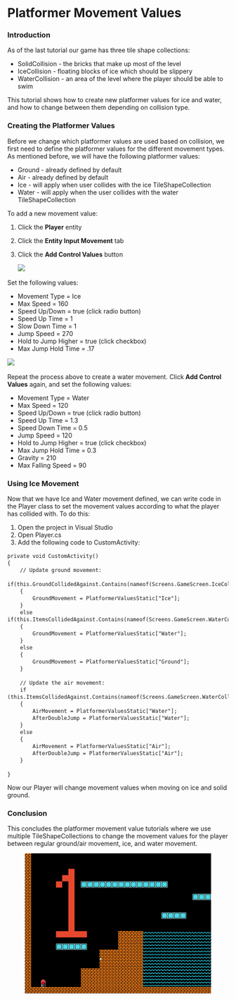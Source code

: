 # Platformer Movement Values

### Introduction

As of the last tutorial our game has three tile shape collections:

* SolidCollision - the bricks that make up most of the level
* IceCollision - floating blocks of ice which should be slippery
* WaterCollision - an area of the level where the player should be able to swim

This tutorial shows how to create new platformer values for ice and water, and how to change between them depending on collision type.

### Creating the Platformer Values

Before we change which platformer values are used based on collision, we first need to define the platformer values for the different movement types. As mentioned before, we will have the following platformer values:

* Ground - already defined by default
* Air - already defined by default
* Ice - will apply when user collides with the ice TileShapeCollection
* Water - will apply when the user collides with the water TileShapeCollection

To add a new movement value:

1. Click the **Player** entity
2. Click the **Entity Input Movement** tab
3.  Click the **Add Control Values** button

    ![](../../../.gitbook/assets/2023-02-img\_63e03a3868fc7.png)

Set the following values:

* Movement Type = Ice
* Max Speed = 160
* Speed Up/Down = true (click radio button)
* Speed Up Time = 1
* Slow Down Time = 1
* Jump Speed = 270
* Hold to Jump Higher = true (click checkbox)
* Max Jump Hold Time = .17

![](../../../.gitbook/assets/2023-02-img\_63e03a942a213.png)

Repeat the process above to create a water movement. Click **Add Control Values** again, and set the following values:

* Movement Type = Water
* Max Speed = 120
* Speed Up/Down = true (click radio button)
* Speed Up Time = 1.3
* Speed Down Time = 0.5
* Jump Speed = 120
* Hold to Jump Higher = true (click checkbox)
* Max Jump Hold Time = 0.3
* Gravity = 210
* Max Falling Speed = 90

### Using Ice Movement

Now that we have Ice and Water movement defined, we can write code in the Player class to set the movement values according to what the player has collided with. To do this:

1. Open the project in Visual Studio
2. Open Player.cs
3. Add the following code to CustomActivity:

```
private void CustomActivity()
{
    // Update ground movement:
    if(this.GroundCollidedAgainst.Contains(nameof(Screens.GameScreen.IceCollision)))
    {
        GroundMovement = PlatformerValuesStatic["Ice"];
    }
    else if(this.ItemsCollidedAgainst.Contains(nameof(Screens.GameScreen.WaterCollision)))
    {
        GroundMovement = PlatformerValuesStatic["Water"];
    }
    else
    {
        GroundMovement = PlatformerValuesStatic["Ground"];
    }

    // Update the air movement:
    if (this.ItemsCollidedAgainst.Contains(nameof(Screens.GameScreen.WaterCollision)))
    {
        AirMovement = PlatformerValuesStatic["Water"];
        AfterDoubleJump = PlatformerValuesStatic["Water"];
    }
    else
    {
        AirMovement = PlatformerValuesStatic["Air"];
        AfterDoubleJump = PlatformerValuesStatic["Air"];
    }

}
```

Now our Player will change movement values when moving on ice and solid ground.

###

### Conclusion

This concludes the platformer movement value tutorials where we use multiple TileShapeCollections to change the movement values for the player between regular ground/air movement, ice, and water movement.

<figure><img src="../../../.gitbook/assets/2021-04-05_16-33-47.gif" alt=""><figcaption></figcaption></figure>

